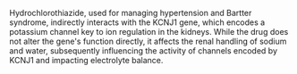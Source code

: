 Hydrochlorothiazide, used for managing hypertension and Bartter syndrome, indirectly interacts with the KCNJ1 gene, which encodes a potassium channel key to ion regulation in the kidneys. While the drug does not alter the gene's function directly, it affects the renal handling of sodium and water, subsequently influencing the activity of channels encoded by KCNJ1 and impacting electrolyte balance.